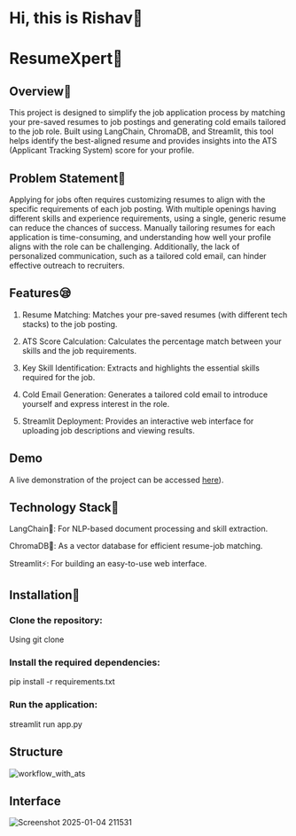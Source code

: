 # Hi, this is Rishav👋
# ResumeXpert📃
## Overview🔎

This project is designed to simplify the job application process by matching your pre-saved resumes to job postings and generating cold emails tailored to the job role. Built using LangChain, ChromaDB, and Streamlit, this tool helps identify the best-aligned resume and provides insights into the ATS (Applicant Tracking System) score for your profile.

## Problem Statement📜
Applying for jobs often requires customizing resumes to align with the specific requirements of each job posting. With multiple openings having different skills and experience requirements, using a single, generic resume can reduce the chances of success. Manually tailoring resumes for each application is time-consuming, and understanding how well your profile aligns with the role can be challenging. Additionally, the lack of personalized communication, such as a tailored cold email, can hinder effective outreach to recruiters.

## Features😪

1. Resume Matching: Matches your pre-saved resumes (with different tech stacks) to the job posting.

2. ATS Score Calculation: Calculates the percentage match between your skills and the job requirements.

3. Key Skill Identification: Extracts and highlights the essential skills required for the job.

4. Cold Email Generation: Generates a tailored cold email to introduce yourself and express interest in the role.

5. Streamlit Deployment: Provides an interactive web interface for uploading job descriptions and viewing results.

## Demo  
A live demonstration of the project can be accessed [here](https://resume-xpert.streamlit.app/)).  

## Technology Stack🤖

LangChain🦜: For NLP-based document processing and skill extraction.

ChromaDB🧠: As a vector database for efficient resume-job matching.

Streamlit⚡: For building an easy-to-use web interface.

## Installation📩

### Clone the repository:
Using git clone 

### Install the required dependencies:
pip install -r requirements.txt

### Run the application:
streamlit run app.py

## Structure 


![workflow_with_ats](https://github.com/user-attachments/assets/092ba36a-fe35-45e6-970f-69556a4ca0c0)



## Interface

![Screenshot 2025-01-04 211531](https://github.com/user-attachments/assets/b14bf6a9-0f89-48ca-bb0b-1ec5bb85deef)

